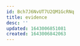 ```yaml
---
id: Bch7J6NvUT7U2QM1GcRNq
title: evidence
desc: ''
updated: 1643006851081
created: 1643006842063
---
```


